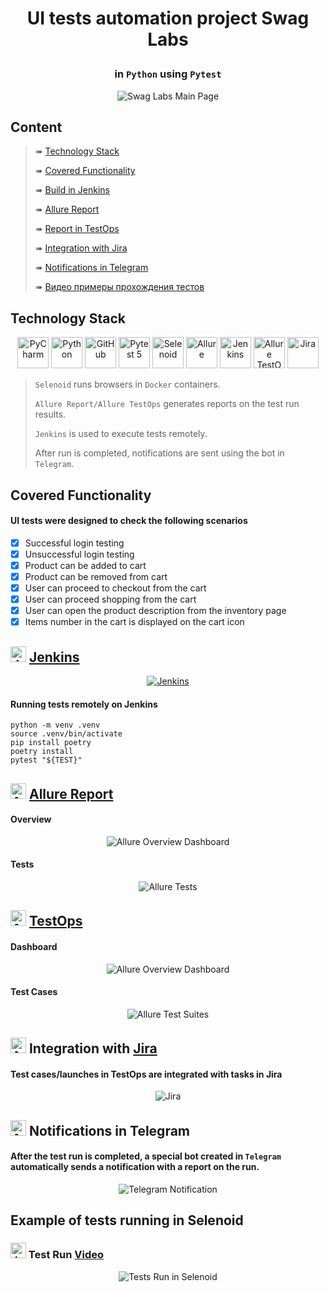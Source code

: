 # <p align="center"> UI tests automation project Swag Labs </p>
### <p align="center"> in <code>Python</code> using <code>Pytest</code> </p>
<p align="center">
<img title="Swag Labs Main Page" src="images/screenshots/swag_labs.png">
</p>

##  Content

> ➠ [Technology Stack](#technology-stack)
>
> ➠ [Covered Functionality](#covered-functionality)
>
> ➠ [Build in Jenkins](#running-tests-remotely-on-jenkins)
>
> ➠ [Allure Report](#overview)
> 
> ➠ [Report in TestOps](#dashboard)
> 
> ➠ [Integration with Jira](#test-caseslaunches-in-testops-are-integrated-with-tasks-in-jira)
>
> ➠ [Notifications in Telegram](#after-the-test-run-is-completed-a-special-bot-created-in-codetelegramcode-automatically-sends-a-notification-with-a-report-on-the-run)
>
> ➠ [Видео примеры прохождения тестов](#earth_africa-Примеры-видео-о-прохождении-тестов)

  
## Technology Stack

<p align="center">
<a href="https://www.jetbrains.com/pycharm/"><img src="images/logo/pycharm.svg" width="50" height="50"  alt="PyCharm"/></a>
<a href="https://www.python.com/"><img src="images/logo/python.svg" width="50" height="50"  alt="Python"/></a>
<a href="https://github.com/"><img src="images/logo/github-2.svg" width="50" height="50"  alt="GitHub"/></a>
<a href="https://docs.pytest.org/"><img src="images/logo/pytest.svg" width="50" height="50"  alt="Pytest 5"/></a>
<a href="https://aerokube.com/selenoid/"><img src="images/logo/selenoid.svg" width="50" height="50"  alt="Selenoid"/></a>
<a href="https://github.com/allure-framework/allure2"><img src="images/logo/allure.svg" width="50" height="50"  alt="Allure"/></a>
<a href="https://www.jenkins.io/"><img src="images/logo/jenkins.svg" width="50" height="50"  alt="Jenkins"/></a>
<a href="https://qameta.io/"><img src="images/logo/allure_TO.svg" width="50" height="50"  alt="Allure TestOps"/></a>  
<a href="https://www.atlassian.com/ru/software/jira/"><img src="images/logo/jira.svg" width="50" height="50"  alt="Jira"/></a>  
</p>

>
> <code>Selenoid</code> runs browsers in <code>Docker</code> containers.
>
> <code>Allure Report/Allure TestOps</code> generates reports on the test run results.
>
> <code>Jenkins</code> is used to execute tests remotely.
> 
> After run is completed, notifications are sent using the bot in <code>Telegram</code>.

## Covered Functionality
#### UI tests were designed to check the following scenarios

- [x] Successful login testing
- [x] Unsuccessful login testing
- [x] Product can be added to cart
- [x] Product can be removed from cart
- [x] User can proceed to checkout from the cart
- [x] User can proceed shopping from the cart
- [x] User can open the product description from the inventory page
- [x] Items number in the cart is displayed on the cart icon

## <img src="images/logo/jenkins.svg" width="25" height="25"  alt="Jenkins"/></a> <a target="_blank" href="https://jenkins.autotests.cloud/job/C11-voronirina-diploma-UI/"> Jenkins </a>
<p align="center">
<a href="https://jenkins.autotests.cloud/job/C11-voronirina-diploma-UI/"><img src="images/screenshots/jenkins.png" alt="Jenkins"/></a>
</p>

#### Running tests remotely on Jenkins

```
python -m venv .venv
source .venv/bin/activate
pip install poetry 
poetry install
pytest "${TEST}"
```

## <img src="images/logo/allure.svg" width="25" height="25"  alt="Allure"/></a> <a target="_blank" href="https://jenkins.autotests.cloud/job/C11-voronirina-diploma-UI/46/allure/">Allure Report</a>

####  Overview
<p align="center">
<img title="Allure Overview Dashboard" src="images/screenshots/allure_report_overview.png">
</p>


#### Tests 
<p align="center">
<img title="Allure Tests" src="images/screenshots/allure_report_tests.png">
</p>

## <img src="images/logo/allure_TO.svg" width="25" height="25"  alt="Allure"/></a> <a target="_blank" href="https://allure.autotests.cloud/launch/38541/">TestOps</a>
####  Dashboard
<p align="center">
<img title="Allure Overview Dashboard" src="images/screenshots/TO_dashboards.png">
</p>

####  Test Cases
<p align="center">
<img title="Allure Test Suites" src="images/screenshots/TO_suites.png">
</p>

## <img src="images/logo/jira.svg" width="25" height="25"  alt="Allure"/></a> Integration with <a target="_blank" href="https://jira.autotests.cloud/browse/HOMEWORK-1206">Jira</a>
#### Test cases/launches in TestOps are integrated with tasks in Jira
<p align="center">
<img title="Jira" src="images/screenshots/jira.png">
</p>

## <img src="images/logo/telegram.svg" width="25" height="25"  alt="Allure"/></a> Notifications in Telegram
#### After the test run is completed, a special bot created in <code>Telegram</code> automatically sends a notification with a report on the run.

<p align="center">
<img title="Telegram Notification" src="images/screenshots/telegram.png" >
</p>

## Example of tests running in Selenoid
### <img src="images/logo/selenoid.svg" width="25" height="25" alt="Jenkins"/></a> Test Run <a target="_blank" href="https://selenoid.autotests.cloud/video/ef6f0961cd61bebe69b39d6591b8a072.mp4">Video </a>
<p align="center">
<img title="Tests Run in Selenoid" src="images/gif/video.gif">
</p>

